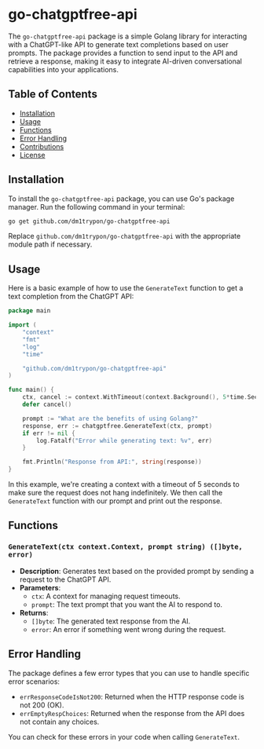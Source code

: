 # go-chatgptfree-api

The `go-chatgptfree-api` package is a simple Golang library for interacting with a ChatGPT-like API to generate text completions based on user prompts. The package provides a function to send input to the API and retrieve a response, making it easy to integrate AI-driven conversational capabilities into your applications.

## Table of Contents

- [Installation](#installation)
- [Usage](#usage)
- [Functions](#functions)
- [Error Handling](#error-handling)
- [Contributions](#contributions)
- [License](#license)

## Installation

To install the `go-chatgptfree-api` package, you can use Go's package manager. Run the following command in your terminal:

```bash
go get github.com/dm1trypon/go-chatgptfree-api
```

Replace `github.com/dm1trypon/go-chatgptfree-api` with the appropriate module path if necessary.

## Usage

Here is a basic example of how to use the `GenerateText` function to get a text completion from the ChatGPT API:

```go
package main

import (
	"context"
	"fmt"
	"log"
	"time"

	"github.com/dm1trypon/go-chatgptfree-api"
)

func main() {
	ctx, cancel := context.WithTimeout(context.Background(), 5*time.Second)
	defer cancel()

	prompt := "What are the benefits of using Golang?"
	response, err := chatgptfree.GenerateText(ctx, prompt)
	if err != nil {
		log.Fatalf("Error while generating text: %v", err)
	}

	fmt.Println("Response from API:", string(response))
}
```

In this example, we're creating a context with a timeout of 5 seconds to make sure the request does not hang indefinitely. We then call the `GenerateText` function with our prompt and print out the response.

## Functions

### `GenerateText(ctx context.Context, prompt string) ([]byte, error)`

- **Description**: Generates text based on the provided prompt by sending a request to the ChatGPT API.
- **Parameters**:
    - `ctx`: A context for managing request timeouts.
    - `prompt`: The text prompt that you want the AI to respond to.
- **Returns**:
    - `[]byte`: The generated text response from the AI.
    - `error`: An error if something went wrong during the request.

## Error Handling

The package defines a few error types that you can use to handle specific error scenarios:

- `errResponseCodeIsNot200`: Returned when the HTTP response code is not 200 (OK).
- `errEmptyRespChoices`: Returned when the response from the API does not contain any choices.

You can check for these errors in your code when calling `GenerateText`.
